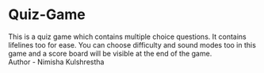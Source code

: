 # Quiz-Game
This is a quiz game which contains multiple choice questions. It contains lifelines too for ease. You can choose difficulty and sound modes too in this game and a score board will be visible at the end of the game.
<br>
Author - Nimisha Kulshrestha

